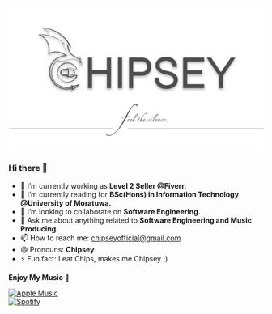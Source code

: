![Profile Image](https://github.com/Chipsey/Chipsey/blob/main/Chipsey-FB-Cover.jpg)


### Hi there 👋

- 🔭 I’m currently working as __Level 2 Seller @Fiverr.__
- 🌱 I’m currently reading for __BSc(Hons) in Information Technology @University of Moratuwa.__
- 👯 I’m looking to collaborate on __Software Engineering.__
- 💬 Ask me about anything related to __Software Engineering and Music Producing.__
-  📫 How to reach me: chipseyofficial@gmail.com
- 😄 Pronouns: __Chipsey__
- ⚡ Fun fact: I eat Chips, makes me Chipsey ;)



__Enjoy My Music 🎸__

[![Apple Music](https://img.shields.io/badge/Apple%20Music-Listen-brightgreen)](https://music.apple.com/lk/artist/udana-dhananja-kodikara/1632611798)  
[![Spotify](https://img.shields.io/badge/Spotify-Listen-green)]([https://open.spotify.com/your-profile-url](https://open.spotify.com/artist/7ERe3tRyPHRV5H4r0KIWXt?si=Lb6q4zSkRy-kxUoDbw878Q)https://open.spotify.com/artist/7ERe3tRyPHRV5H4r0KIWXt?si=Lb6q4zSkRy-kxUoDbw878Q)
